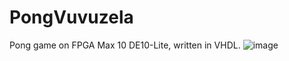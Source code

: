 # PongVuvuzela
Pong game on FPGA Max 10 DE10-Lite, written in VHDL. 
![image](https://user-images.githubusercontent.com/36998500/236890293-f53dd512-2825-4520-9361-d26a01aab9ff.png)
